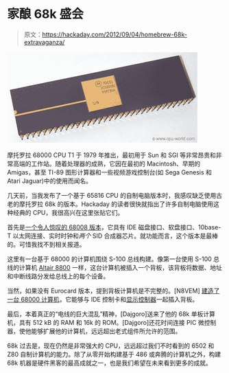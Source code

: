 # 家酿 68k 盛会

> 原文：<https://hackaday.com/2012/09/04/homebrew-68k-extravaganza/>

[![](img/563297bbcb1b8db3d2738b2748d9a175.png "68k")](http://www.cpu-world.com/CPUs/68000/)

摩托罗拉 68000 CPU T1 于 1979 年推出，最初用于 Sun 和 SGI 等非常昂贵和非常高端的工作站。随着处理器的成熟，它因在最初的 Macintosh、早期的 Amigas，甚至 TI-89 图形计算器和一些视频游戏控制台(如 Sega Genesis 和 Atari Jaguar)中的使用而闻名。

几天前，当我发布了一个基于 65816 CPU 的自制电脑版本时，我感叹缺乏使用古老的摩托罗拉 68k 的版本。Hackaday 的读者很快就指出了许多自制电脑使用这种经典的 CPU，我很高兴在这里张贴它们。

首先是[一个令人惊叹的 68008 版本](http://www.youtube.com/watch?v=Q7Wmt7UEXtc)，它具有 IDE 磁盘接口、软盘接口、10base-T 以太网连接、实时时钟和*两个* SID 合成器芯片。就功能而言，这个版本是最棒的。可惜我找不到相关报道。

这里有一台基于 68000 的计算机围绕 S-100 总线构建。像第一台使用 S-100 总线的计算机 [Altair 8800](http://en.wikipedia.org/wiki/Altair_8800) 一样，这台计算机被插入一个背板，该背板将数据、地址和中断线路分发给总线上的每个设备。

当然，如果没有 Eurocard 版本，提到背板计算机是不完整的。[N8VEM] [建造了一台 68000 计算机](http://n8vem-sbc.pbworks.com/w/browse/#view=ViewFolder&param=ECB%20mini-M68000)，它能够与 IDE 控制卡和[显示控制器](http://n8vem-sbc.pbworks.com/w/file/48864748/babyM68k%2Bdisplay.JPG)一起插入背板。

最后，本着真正的“电线的巨大混乱”精神，[Dajgoro]送来了他的 68k 单板计算机，具有 512 kB 的 RAM 和 16k 的 ROM。[Dajgoro]还花时间连接 PIC 微控制器，使他能够扩展他的计算机，远远超出老式组件所允许的范围。

68k 过去是，现在仍然是非常强大的 CPU，远远超过我们不时看到的 6502 和 Z80 自制计算机的能力。除了从零开始构建基于 486 或奔腾的计算机之外，构建 68k 机器是硬件黑客的最高成就之一，也是我们希望在未来看到更多的成就。